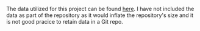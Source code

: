 The data utilized for this project can be found [here]([url](https://archive.ics.uci.edu/dataset/502/online+retail+ii)). I have not included the data as part of the repository as it would inflate the repository's size and it is not good pracice to retain data in a Git repo. 
